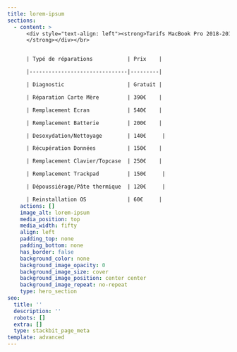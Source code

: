 ```yaml
---
title: lorem-ipsum
sections:
  - content: >
      <div style="text-align: left"><strong>Tarifs MacBook Pro 2018-2019
      </strong></div></br>


      | Typé de réparations           | Prix    |

      |-------------------------------|---------|

      | Diagnostic                    | Gratuit |

      | Réparation Carte Mère         | 390€    |

      | Remplacement Ecran            | 540€    |

      | Remplacement Batterie         | 200€    |

      | Desoxydation/Nettoyage        | 140€     |

      | Récupération Données          | 150€    |

      | Remplacement Clavier/Topcase  | 250€    |

      | Remplacement Trackpad         | 150€     |

      | Dépoussiérage/Pâte thermique  | 120€     |

      | Reinstallation OS             | 60€     |
    actions: []
    image_alt: lorem-ipsum
    media_position: top
    media_width: fifty
    align: left
    padding_top: none
    padding_bottom: none
    has_border: false
    background_color: none
    background_image_opacity: 0
    background_image_size: cover
    background_image_position: center center
    background_image_repeat: no-repeat
    type: hero_section
seo:
  title: ''
  description: ''
  robots: []
  extra: []
  type: stackbit_page_meta
template: advanced
---
```

